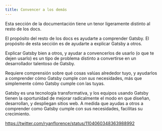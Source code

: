 ```yaml
---
title: Convencer a los demás
---
```


Esta sección de la documentación tiene un tenor ligeramente distinto al resto de los docs.

El propósito del resto de los docs es ayudarte a comprender Gatsby. El propósito de esta sección es de ayudarte a explicar Gatsby a otros.

Explicar Gatsby bien a otros, y ayudar a convencerlos de usarlo (o que te dejen usarlo) es un tipo de problema distinto a convertirse en un desarrollador talentoso de Gatsby.

Requiere comprensión sobre qué cosas valúas alrededor tuyo, y ayudarlos a comprender cómo Gatsby cumple _con sus_ necesidades, más que simplemente cómo Gatsby cumple con las tuyas.

Gatsby es una tecnología transformativa, y los equipos usando Gatsby tienen la oportunidad de mejorar radicalmente el modo en que diseñan, desarrollan, y despliegan sitios web. A medida que ayudas a otros a comprender como Gatsby cumple con sus necesidades, facilitas su crecimiento.

https://twitter.com/ryanflorence/status/1104060348363988992
